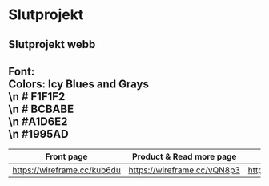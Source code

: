 # Slutprojekt <br>
Slutprojekt webb <br>
---
Font: <link href='https://fonts.googleapis.com/css?family=Titillium+Web' rel='stylesheet' type='text/css'> <br>
Colors: Icy Blues and Grays <br>
\n # F1F1F2 <br>
\n # BCBABE <br>
\n #A1D6E2 <br>
\n #1995AD <br>
---
| Front page | Product & Read more page | Contact Page 
| --- | --- | --- |
| https://wireframe.cc/kub6du | https://wireframe.cc/vQN8p3 | https://wireframe.cc/kub6du |


